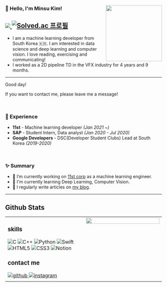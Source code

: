 ### 🤔 Hello, I'm Minsu Kim! <img align='right' src="https://github-readme-stats.vercel.app/api?username=khwee2000&theme=vision-friendly-dark" height="180"> 
<a href="https://github.com/khwee2000"><img src="https://hits.seeyoufarm.com/api/count/incr/badge.svg?url=https%3A%2F%2Fgithub.com%2Fseondal&count_bg=%23000000&title_bg=%23000000&icon=github.svg&icon_color=%23E7E7E7&title=GitHub&edge_flat=false)"/>  [![Solved.ac
프로필](http://mazassumnida.wtf/api/mini/generate_badge?boj=khwee2000)](https://solved.ac/khwee2000)</a>
-
- I am a machine learning developer from South Korea 🇰🇷. I am interested in data science and deep learning and computer vision. I love reading, exercising and communicating! 
- I worked as a 2D pipeline TD in the VFX industry for 4 years and 9 months.
--- 
Good day!



If you want to contact me, please leave me a message!
 
<br/>

### 💫 Experience
- **11st** - Machine learning developer *(Jan 2021 ~)*
- **SAP** - Student Intern, Data analyst *(Jan 2020 - Jul 2020)*
- **Google Developers** - DSC(Developer Student Clubs) Lead at South Korea *(2019-2020)*  
  

<br/>  


### ✨ Summary

- 🔭 I’m currently working on [11st corp](https://www.11st.co.kr/) as a machine learning engineer.
- 🌱 I'm currently learning Deep Learning, Computer Vision.
- 📝 I regularly write articles on [my blog](https://butter-shower.tistory.com).  

---

## Github Stats  
<table><tr><td valign="top" width="50%">
  
  ### skills

![C](https://img.shields.io/badge/c-%2300599C.svg?style=for-the-badge&logo=c&logoColor=white)
![C++](https://img.shields.io/badge/c++-%2300599C.svg?style=for-the-badge&logo=c%2B%2B&logoColor=white)
![Python](https://img.shields.io/badge/python-3670A0?style=for-the-badge&logo=python&logoColor=ffdd54)
![Swift](https://img.shields.io/badge/swift-F54A2A?style=for-the-badge&logo=swift&logoColor=white)
![HTML5](https://img.shields.io/badge/html5-%23E34F26.svg?style=for-the-badge&logo=html5&logoColor=white)
![CSS3](https://img.shields.io/badge/css3-%231572B6.svg?style=for-the-badge&logo=css3&logoColor=white)
![Notion](https://img.shields.io/badge/Notion-%23000000.svg?style=for-the-badge&logo=notion&logoColor=white)
### contact me

<a href="https://github.com/khwee2000" target="_blank">
<img src=https://img.shields.io/badge/github-%2324292e.svg?&style=for-the-badge&logo=github&logoColor=white alt=github style="margin-bottom: 5px;" />
</a>
<a href="https://instagram.com/bluenims" target="_blank">
<img src=https://img.shields.io/badge/instagram-%23000000.svg?&style=for-the-badge&logo=instagram&logoColor=white&color=dd2a7b alt=instagram style="margin-bottom: 5px;" />
</a>

</td><td valign="top" width="50%">

<img src="https://github-readme-stats.vercel.app/api/top-langs/?username=khwee2000&hide_border=true&layout=compact&theme=tokyonight" align="left" style="width: 100%" />

</td></tr></table>  

<br/>  
